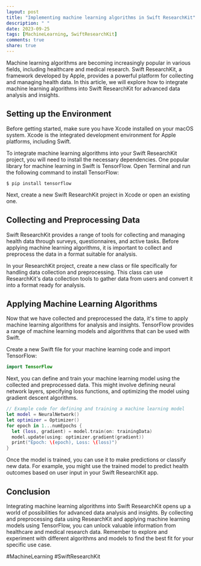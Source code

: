```yaml
---
layout: post
title: "Implementing machine learning algorithms in Swift ResearchKit"
description: " "
date: 2023-09-25
tags: [MachineLearning, SwiftResearchKit]
comments: true
share: true
---
```


Machine learning algorithms are becoming increasingly popular in various fields, including healthcare and medical research. Swift ResearchKit, a framework developed by Apple, provides a powerful platform for collecting and managing health data. In this article, we will explore how to integrate machine learning algorithms into Swift ResearchKit for advanced data analysis and insights.

## Setting up the Environment

Before getting started, make sure you have Xcode installed on your macOS system. Xcode is the integrated development environment for Apple platforms, including Swift.

To integrate machine learning algorithms into your Swift ResearchKit project, you will need to install the necessary dependencies. One popular library for machine learning in Swift is TensorFlow. Open Terminal and run the following command to install TensorFlow:

```
$ pip install tensorflow
```

Next, create a new Swift ResearchKit project in Xcode or open an existing one.

## Collecting and Preprocessing Data

Swift ResearchKit provides a range of tools for collecting and managing health data through surveys, questionnaires, and active tasks. Before applying machine learning algorithms, it is important to collect and preprocess the data in a format suitable for analysis.

In your ResearchKit project, create a new class or file specifically for handling data collection and preprocessing. This class can use ResearchKit's data collection tools to gather data from users and convert it into a format ready for analysis.

## Applying Machine Learning Algorithms

Now that we have collected and preprocessed the data, it's time to apply machine learning algorithms for analysis and insights. TensorFlow provides a range of machine learning models and algorithms that can be used with Swift.

Create a new Swift file for your machine learning code and import TensorFlow:

```swift
import TensorFlow
```

Next, you can define and train your machine learning model using the collected and preprocessed data. This might involve defining neural network layers, specifying loss functions, and optimizing the model using gradient descent algorithms.

```swift
// Example code for defining and training a machine learning model
let model = NeuralNetwork()
let optimizer = Optimizer()
for epoch in 1...numEpochs {
  let (loss, gradient) = model.train(on: trainingData)
  model.update(using: optimizer.gradient(gradient))
  print("Epoch: \(epoch), Loss: \(loss)")
}
```

Once the model is trained, you can use it to make predictions or classify new data. For example, you might use the trained model to predict health outcomes based on user input in your Swift ResearchKit app.

## Conclusion

Integrating machine learning algorithms into Swift ResearchKit opens up a world of possibilities for advanced data analysis and insights. By collecting and preprocessing data using ResearchKit and applying machine learning models using TensorFlow, you can unlock valuable information from healthcare and medical research data. Remember to explore and experiment with different algorithms and models to find the best fit for your specific use case.

#MachineLearning #SwiftResearchKit